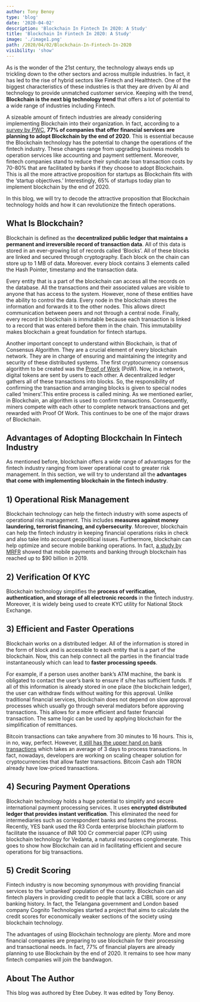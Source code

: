 ```yaml
---
author: Tony Benoy
type: 'blog'
date: '2020-04-02'
description: 'Blockchain In Fintech In 2020: A Study'
title: 'Blockchain In Fintech In 2020: A Study'
image: './image1.png'
path: /2020/04/02/Blockchain-In-Fintech-In-2020
visibility: 'show'
---
```


As is the wonder of the 21st century, the technology always ends up trickling down to the other sectors and across multiple industries. In fact, it has led to the rise of hybrid sectors like Fintech and Healthtech. One of the biggest characteristics of these industries is that they are driven by AI and technology to provide unmatched customer service. Keeping with the trend, **Blockchain is the next big technology trend** that offers a lot of potential to a wide range of industries including Fintech.  

A sizeable amount of fintech industries are already considering implementing Blockchain into their organization. In fact, according to a [survey by PWC](https://www.pwc.com/gx/en/industries/financial-services/assets/pwc-global-fintech-report-2017.pdf), **77% of companies that offer financial services are planning to adopt Blockchain by the end of 2020**. This is essential because the Blockchain technology has the potential to change the operations of the fintech industry. These changes range from upgrading business models to operation services like accounting and payment settlement. Moreover, fintech companies stand to reduce their syndicate loan transaction costs by 70-80% that are facilitated by banks if they choose to adopt Blockchain. This is all the more attractive proposition for startups as Blockchain fits with the ‘startup objectives.’ Interestingly, 65% of startups today plan to implement blockchain by the end of 2020.

In this blog, we will try to decode the attractive proposition that Blockchain technology holds and how it can revolutionize the fintech operations.

## What Is Blockchain?

Blockchain is defined as the **decentralized public ledger that maintains a permanent and irreversible record of transaction data**. All of this data is stored in an ever-growing list of records called ‘Blocks’. All of these blocks are linked and secured through cryptography. Each block on the chain can store up to 1 MB of data. Moreover. every block contains 3 elements called the Hash Pointer, timestamp and the transaction data.

Every entity that is a part of the blockchain can access all the records on the database. All the transactions and their associated values are visible to anyone that has access to the system. However, none of these entities have the ability to control the data. Every node in the blockchain stores the information and forwards it to the other nodes. This allows direct communication between peers and not through a central node. Finally, every record in blockchain is immutable because each transaction is linked to a record that was entered before them in the chain. This immutability makes blockchain a great foundation for fintech startups.

Another important concept to understand within Blockchain, is that of Consensus Algorithm. They are a crucial element of every blockchain network. They are in charge of ensuring and maintaining the integrity and security of these distributed systems. The first cryptocurrency consensus algorithm to be created was the [Proof of Work](https://www.binance.vision/blockchain/proof-of-work-explained) (PoW). Now, in a network, digital tokens are sent by users to each other. A decentralized ledger gathers all of these transactions into blocks. So, the responsibility of confirming the transaction and arranging blocks is given to special nodes called ‘miners’.This entire process is called mining. As we mentioned earlier, in Blockchain, an algorithm is used to confirm transactions. Consequently, miners compete with each other to complete network transactions and get rewarded with Proof Of Work. This continues to be one of the major draws of Blockchain.

## Advantages of Adopting Blockchain In Fintech Industry

As mentioned before, blockchain offers a wide range of advantages for the fintech industry ranging from lower operational cost to greater risk management. In this section, we will try to understand all the **advantages that come with implementing blockchain in the fintech industry**.

## **1) Operational Risk Management**

Blockchain technology can help the fintech industry with some aspects of operational risk management. This includes **measures against money laundering, terrorist financing, and cybersecurity**. Moreover, blockchain can help the fintech industry in keeping financial operations risks in check and also take into account geopolitical issues. Furthermore, blockchain can help optimize and secure mobile banking operations. In fact, [a study by MRFR](https://www.marketresearchfuture.com/reports/blockchain-fintech-market-6368) showed that mobile payments and banking through blockchain has reached up to $90 billion in 2019. 


## **2) Verification Of KYC**

Blockchain technology simplifies the **process of verification, authentication, and storage of all electronic records** in the fintech industry. Moreover, it is widely being used to create KYC utility for National Stock Exchange.


## **3) Efficient and Faster Operations**

Blockchain works on a distributed ledger. All of the information is stored in the form of block and is accessible to each entity that is a part of the blockchain. Now, this can help connect all the parties in the financial trade instantaneously which can lead to **faster processing speeds**. 

For example, if a person uses another bank’s ATM machine, the bank is obligated to contact the user’s bank to ensure if s/he has sufficient funds. If all of this information is already stored in one place (the blockchain ledger), the user can withdraw finds without waiting for this approval. Unlike traditional financial services, blockchain does not depend on slow approval processes which usually go through several mediators before approving transactions. This allows for a more efficient and faster financial transaction. The same logic can be used by applying blockchain for the simplification of remittances.

Bitcoin transactions can take anywhere from 30 minutes to 16 hours. This is, in no, way, perfect. However, [it still has the upper hand on bank transactions](https://www.cbinsights.com/research/blockchain-disrupting-banking/) which takes an average of 3 days to process transactions. In fact, nowadays, developers are working on scaling cheaper solution for cryptocurrencies that allow faster transactions. Bitcoin Cash adn TRON already have low-priced transactions.


## **4) Securing Payment Operations**

Blockchain technology holds a huge potential to simplify and secure international payment processing services. It uses **encrypted distributed ledger that provides instant verification**. This eliminated the need for intermediaries such as correspondent banks and fastens the process. 
Recently, YES bank used the R3 Corda enterprise blockchain platform to facilitate the issuance of  INR 100 Cr commercial paper (CP) using blockchain technology for Vedanta, a natural resources conglomerate. This goes to show how Blockchain can aid in facilitating efficient and secure operations for big transactions.


## **5) Credit Scoring**

Fintech industry is now becoming synonymous with providing financial services to the ‘unbanked’ population of the country. Blockchain can aid fintech players in providing credit to people that lack a CIBIL score or any banking history. 
In fact, the Telangana government and London based company Cognito Technologies started a project that aims to calculate the credit scores for economically weaker sections of the society using blockchain technology.

The advantages of using Blockchain technology are plenty. More and more financial companies are preparing to use blockchain for their processing and transactional needs. In fact, 77% of financial players are already planning to use Blockchain by the end of 2020. It remains to see how many fintech companies will join the bandwagon.

## About The Author

This blog was authored by Etee Dubey. It was edited by Tony Benoy.
